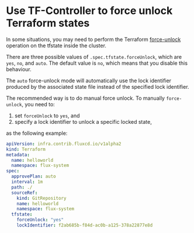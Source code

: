 # Use TF-Controller to force unlock Terraform states

In some situations, you may need to perform the Terraform [force-unlock](https://www.terraform.io/language/state/locking#force-unlock) operation on the tfstate inside the cluster. 

There are three possible values of `.spec.tfstate.forceUnlock`, which are `yes`, `no`, and `auto`.
The default value is `no`, which means that you disable this behaviour.

The `auto` force-unlock mode will automatically use the lock identifier produced by the associated state file instead of the specified lock identifier.

The recommended way is to do manual force unlock. To manually `force-unlock`, you need to:

  1. set `forceUnlock` to `yes`, and
  2. specify a lock identifier to unlock a specific locked state,

as the following example:

```yaml hl_lines="14-16"
apiVersion: infra.contrib.fluxcd.io/v1alpha2
kind: Terraform
metadata:
  name: helloworld
  namespace: flux-system
spec:
  approvePlan: auto
  interval: 1m
  path: ./
  sourceRef:
    kind: GitRepository
    name: helloworld
    namespace: flux-system
  tfstate:
    forceUnlock: "yes"
    lockIdentifier: f2ab685b-f84d-ac0b-a125-378a22877e8d
```
